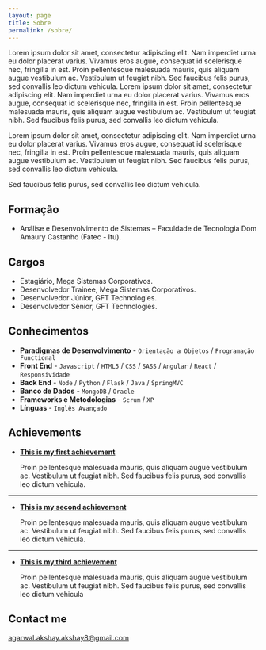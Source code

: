 ```yaml
---
layout: page
title: Sobre
permalink: /sobre/
---
```


Lorem ipsum dolor sit amet, consectetur adipiscing elit. Nam imperdiet urna eu dolor placerat varius. Vivamus eros augue, consequat id scelerisque nec, fringilla in est. Proin pellentesque malesuada mauris, quis aliquam augue vestibulum ac. Vestibulum ut feugiat nibh. Sed faucibus felis purus, sed convallis leo dictum vehicula. Lorem ipsum dolor sit amet, consectetur adipiscing elit. Nam imperdiet urna eu dolor placerat varius. Vivamus eros augue, consequat id scelerisque nec, fringilla in est. Proin pellentesque malesuada mauris, quis aliquam augue vestibulum ac. Vestibulum ut feugiat nibh. Sed faucibus felis purus, sed convallis leo dictum vehicula.  

Lorem ipsum dolor sit amet, consectetur adipiscing elit. Nam imperdiet urna eu dolor placerat varius. Vivamus eros augue, consequat id scelerisque nec, fringilla in est. Proin pellentesque malesuada mauris, quis aliquam augue vestibulum ac. Vestibulum ut feugiat nibh. Sed faucibus felis purus, sed convallis leo dictum vehicula. 

Sed faucibus felis purus, sed convallis leo dictum vehicula.

## Formação

* Análise e Desenvolvimento de Sistemas – Faculdade de Tecnologia Dom Amaury Castanho (Fatec - Itu).
 
## Cargos

* Estagiário, Mega Sistemas Corporativos.
* Desenvolvedor Trainee, Mega Sistemas Corporativos.
* Desenvolvedor Júnior, GFT Technologies.
* Desenvolvedor Sênior, GFT Technologies.

## Conhecimentos

* **Paradigmas de Desenvolvimento** - `Orientação a Objetos` / `Programação Functional`
* **Front End** - `Javascript` / `HTML5` / `CSS` / `SASS` / `Angular` / `React` / `Responsividade`
* **Back End** - `Node` / `Python` / `Flask` / `Java` / `SpringMVC`
* **Banco de Dados** - `MongoDB` / `Oracle`
* **Frameworks e Metodologias** - `Scrum` / `XP`
* **Línguas** - `Inglês Avançado`
    
    
## Achievements


* [**This is my first achievement**](#) 
   
   Proin pellentesque malesuada mauris, quis aliquam augue vestibulum ac. Vestibulum ut feugiat nibh. Sed faucibus felis purus, sed convallis leo dictum vehicula.

***

* [**This is my second achievement**](#) 

    Proin pellentesque malesuada mauris, quis aliquam augue vestibulum ac. Vestibulum ut feugiat nibh. Sed faucibus felis purus, sed convallis leo dictum vehicula.

***

* [**This is my third achievement**](#) 

   Proin pellentesque malesuada mauris, quis aliquam augue vestibulum ac. Vestibulum ut feugiat nibh. Sed faucibus felis purus, sed convallis leo dictum vehicula


## Contact me

[agarwal.akshay.akshay8@gmail.com](mailto:agarwal.akshay.akshay8@gmail.com)